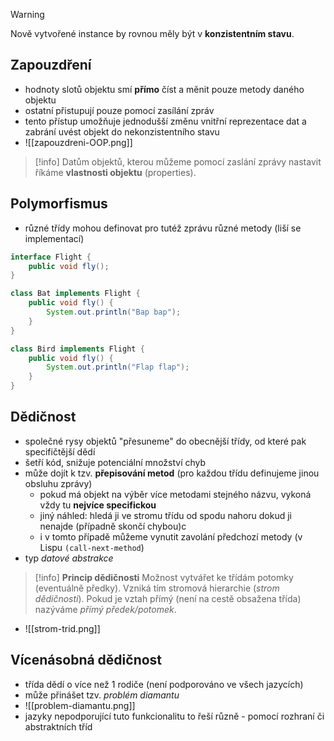 >[!warning]
>Nově vytvořené instance by rovnou měly být v **konzistentním stavu**.

## Zapouzdření
- hodnoty slotů objektu smí **přímo** číst a měnit pouze metody daného objektu
- ostatní přistupují pouze pomocí zasílání zpráv
- tento přístup umožňuje jednodušší změnu vnitřní reprezentace dat a zabrání uvést objekt do nekonzistentního stavu
- ![[zapouzdreni-OOP.png]]
>[!info]
>Datům objektů, kterou můžeme pomocí zaslání zprávy nastavit říkáme **vlastnosti objektu** (properties).
## Polymorfismus
- různé třídy mohou definovat pro tutéž zprávu různé metody (liší se implementací)
```java
interface Flight {
    public void fly();
}

class Bat implements Flight {
    public void fly() {
        System.out.println("Bap bap");
    }
}

class Bird implements Flight {
    public void fly() {
        System.out.println("Flap flap");
    }
}
```
## Dědičnost
- společné rysy objektů "přesuneme" do obecnější třídy, od které pak specifičtější dědí
- šetří kód, snižuje potenciální množství chyb
- může dojít k tzv. **přepisování metod** (pro každou třídu definujeme jinou obsluhu zprávy)
	- pokud má objekt na výběr více metodami stejného názvu, vykoná vždy tu **nejvíce specifickou**
	- jiný náhled: hledá ji ve stromu třídu od spodu nahoru dokud ji nenajde (případně skončí chybou)c
	- i v tomto případě můžeme vynutit zavolání předchozí metody (v Lispu `(call-next-method`)
- typ *datové abstrakce*
>[!info]
>**Princip dědičnosti**
>Možnost vytvářet ke třídám potomky (eventuálně předky). Vzniká tím stromová hierarchie (*strom dědičnosti*). Pokud je vztah přímý (není na cestě obsažena třída) nazýváme *přímý předek/potomek*.
- ![[strom-trid.png]]
## Vícenásobná dědičnost
- třída dědí o více než 1 rodiče (není podporováno ve všech jazycích)
- může přinášet tzv. *problém diamantu*
- ![[problem-diamantu.png]]
- jazyky nepodporující tuto funkcionalitu to řeší různě - pomocí rozhraní či abstraktních tříd
